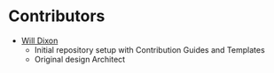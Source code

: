 # Contributors

* [Will Dixon](https://github.com/dixonwille)
  * Initial repository setup with Contribution Guides and Templates
  * Original design Architect
